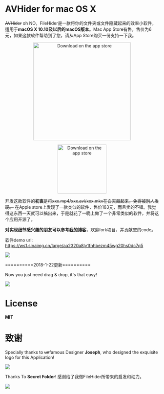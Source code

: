 # AVHider for mac OS X
~~AVHider~~ oh NO，FileHider是一款将你的文件夹或文件隐藏起来的效率小软件，适用于**macOS X 10.10及以后的macOS版本**。Mac App Store有售，售价为6元，如果这款软件帮助到了您，请从App Store购买一份支持一下我。

<p align="center">  
   <img alt="Download on the app store" src="https://ws1.sinaimg.cn/large/aa2320a8ly1fnhgwuj4h0j208y08wgls" width=320>
</p>

<p align="center">  
  <a href=https://itunes.apple.com/cn/app/invisibility-cloak/id1426266978?mt=12>
  <img alt="Download on the app store" src="https://user-images.githubusercontent.com/7317008/43209852-4ca39622-904b-11e8-8ce1-cdc3aee76ae9.png" width=160>
  </a>
</p>

开发这款软件的**初衷**是~~将xxx.mp4/xxx.avi/xxx.mkv在白天藏起来，免得被别人发现。~~ 在Apple store上发现了一款类似的软件，售价163元，而且卖的不错。我觉得这东西一天就可以搞出来，于是就花了一晚上做了一个非常类似的软件，并将这个应用开源了。

**对实现细节感兴趣的朋友可以参考[我的博客](http://zhihaozhang.github.io/2018/01/16/FileHider/)**，欢迎fork项目，并贡献您的code。


软件demo url: https://ws1.sinaimg.cn/large/aa2320a8ly1fnhbezm45wg20hs0dc7q5

![](https://ws1.sinaimg.cn/large/aa2320a8ly1fnhbezm45wg20hs0dc7q5)

==========2018-1-22更新==========

Now you just need drag & drop, it's that easy!

![](https://ws1.sinaimg.cn/large/aa2320a8ly1fnpohtbv10g21ls1ukb1l)

# License

**MIT**

# 致谢

Specially thanks to ~~un~~famous Designer **Joseph**, who designed the exquisite logo for this Application!

![](https://ws1.sinaimg.cn/large/aa2320a8ly1fnhgwuj4h0j208y08wgls)

Thanks To **Secret Folder**! 感谢给了我做FileHider所带来的启发和动力。

![](https://ws1.sinaimg.cn/large/aa2320a8ly1fnhba8qhjfj20tz13pq71)
